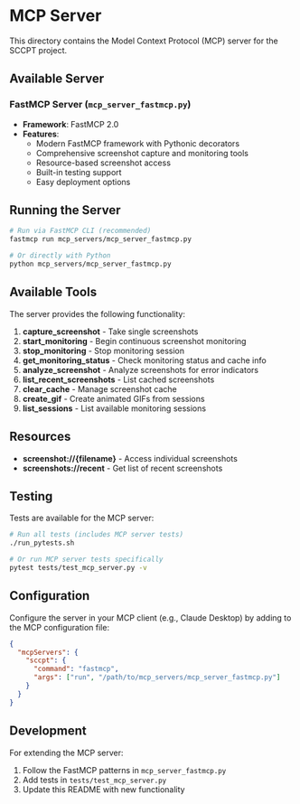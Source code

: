 # MCP Server

This directory contains the Model Context Protocol (MCP) server for the SCCPT project.

## Available Server

### FastMCP Server (`mcp_server_fastmcp.py`)
- **Framework**: FastMCP 2.0
- **Features**: 
  - Modern FastMCP framework with Pythonic decorators
  - Comprehensive screenshot capture and monitoring tools
  - Resource-based screenshot access
  - Built-in testing support
  - Easy deployment options

## Running the Server

```bash
# Run via FastMCP CLI (recommended)
fastmcp run mcp_servers/mcp_server_fastmcp.py

# Or directly with Python
python mcp_servers/mcp_server_fastmcp.py
```

## Available Tools

The server provides the following functionality:

1. **capture_screenshot** - Take single screenshots
2. **start_monitoring** - Begin continuous screenshot monitoring
3. **stop_monitoring** - Stop monitoring session
4. **get_monitoring_status** - Check monitoring status and cache info
5. **analyze_screenshot** - Analyze screenshots for error indicators
6. **list_recent_screenshots** - List cached screenshots
7. **clear_cache** - Manage screenshot cache
8. **create_gif** - Create animated GIFs from sessions
9. **list_sessions** - List available monitoring sessions

## Resources

- **screenshot://{filename}** - Access individual screenshots
- **screenshots://recent** - Get list of recent screenshots

## Testing

Tests are available for the MCP server:

```bash
# Run all tests (includes MCP server tests)
./run_pytests.sh

# Or run MCP server tests specifically
pytest tests/test_mcp_server.py -v
```

## Configuration

Configure the server in your MCP client (e.g., Claude Desktop) by adding to the MCP configuration file:

```json
{
  "mcpServers": {
    "sccpt": {
      "command": "fastmcp",
      "args": ["run", "/path/to/mcp_servers/mcp_server_fastmcp.py"]
    }
  }
}
```

## Development

For extending the MCP server:

1. Follow the FastMCP patterns in `mcp_server_fastmcp.py`
2. Add tests in `tests/test_mcp_server.py`
3. Update this README with new functionality